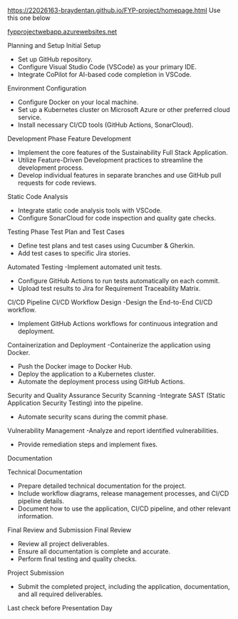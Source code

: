 https://22026163-braydentan.github.io/FYP-project/homepage.html
Use this one below


[fypprojectwebapp.azurewebsites.net](https://fypprojectwebapp.azurewebsites.net)


Planning and Setup
Initial Setup
- Set up GitHub repository.
- Configure Visual Studio Code (VSCode) as your primary IDE.
- Integrate CoPilot for AI-based code completion in VSCode.

Environment Configuration
- Configure Docker on your local machine.
- Set up a Kubernetes cluster on Microsoft Azure or other preferred cloud service.
- Install necessary CI/CD tools (GitHub Actions, SonarCloud).

Development Phase
Feature Development
- Implement the core features of the Sustainability Full Stack Application.
- Utilize Feature-Driven Development practices to streamline the development process.
- Develop individual features in separate branches and use GitHub pull requests for code reviews.

Static Code Analysis
- Integrate static code analysis tools with VSCode.
- Configure SonarCloud for code inspection and quality gate checks.

Testing Phase
Test Plan and Test Cases
- Define test plans and test cases using Cucumber & Gherkin.
- Add test cases to specific Jira stories.

Automated Testing
-Implement automated unit tests.
- Configure GitHub Actions to run tests automatically on each commit.
- Upload test results to Jira for Requirement Traceability Matrix.


CI/CD Pipeline
CI/CD Workflow Design
-Design the End-to-End CI/CD workflow.
- Implement GitHub Actions workflows for continuous integration and deployment.
  
Containerization and Deployment
-Containerize the application using Docker.
- Push the Docker image to Docker Hub.
- Deploy the application to a Kubernetes cluster.
- Automate the deployment process using GitHub Actions.

Security and Quality Assurance
Security Scanning
-Integrate SAST (Static Application Security Testing) into the pipeline.
- Automate security scans during the commit phase.
  
Vulnerability Management
-Analyze and report identified vulnerabilities.
- Provide remediation steps and implement fixes.


Documentation

Technical Documentation
- Prepare detailed technical documentation for the project.
- Include workflow diagrams, release management processes, and CI/CD pipeline details.
- Document how to use the application, CI/CD pipeline, and other relevant information.


Final Review and Submission
Final Review
- Review all project deliverables.
- Ensure all documentation is complete and accurate.
- Perform final testing and quality checks.

Project Submission
- Submit the completed project, including the application, documentation, and all required deliverables.



Last check before Presentation Day
